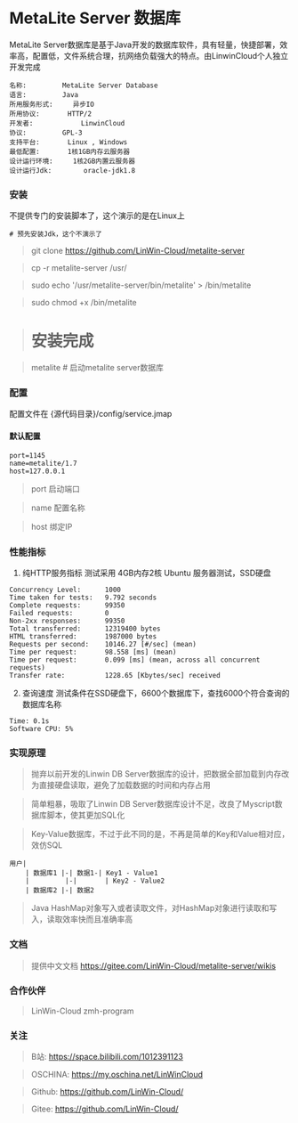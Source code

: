 # MetaLite Server 数据库

MetaLite Server数据库是基于Java开发的数据库软件，具有轻量，快捷部署，效率高，配置低，文件系统合理，抗网络负载强大的特点。由LinwinCloud个人独立开发完成

```
名称:			MetaLite Server Database
语言:			Java
所用服务形式:		异步IO
所用协议:		HTTP/2
开发者:			LinwinCloud
协议:			GPL-3
支持平台:		Linux , Windows
最低配置:		1核1GB内存云服务器
设计运行环境:		1核2GB内置云服务器
设计运行Jdk:		oracle-jdk1.8
```

### 安装
不提供专门的安装脚本了，这个演示的是在Linux上
```
# 预先安装Jdk，这个不演示了
```

> git clone https://github.com/LinWin-Cloud/metalite-server

> cp -r metalite-server /usr/

> sudo echo '/usr/metalite-server/bin/metalite' > /bin/metalite

> sudo chmod +x /bin/metalite

> # 安装完成

> metalite # 启动metalite server数据库

### 配置
配置文件在 {源代码目录}/config/service.jmap
#### 默认配置
```
port=1145
name=metalite/1.7
host=127.0.0.1
```
> port		启动端口

> name		配置名称

> host		绑定IP

### 性能指标
1. 纯HTTP服务指标
测试采用 4GB内存2核 Ubuntu 服务器测试，SSD硬盘
```
Concurrency Level:      1000
Time taken for tests:   9.792 seconds
Complete requests:      99350
Failed requests:        0
Non-2xx responses:      99350
Total transferred:      12319400 bytes
HTML transferred:       1987000 bytes
Requests per second:    10146.27 [#/sec] (mean)
Time per request:       98.558 [ms] (mean)
Time per request:       0.099 [ms] (mean, across all concurrent requests)
Transfer rate:          1228.65 [Kbytes/sec] received
```

2. 查询速度
测试条件在SSD硬盘下，6600个数据库下，查找6000个符合查询的数据库名称
```
Time: 0.1s
Software CPU: 5%
```

### 实现原理
> 抛弃以前开发的Linwin DB Server数据库的设计，把数据全部加载到内存改为直接硬盘读取，避免了加载数据的时间和内存占用

> 简单粗暴，吸取了Linwin DB Server数据库设计不足，改良了Myscript数据库脚本，使其更加SQL化

> Key-Value数据库，不过于此不同的是，不再是简单的Key和Value相对应，效仿SQL
```
用户|
    | 数据库1 |-| 数据1-| Key1 - Value1
    |         |-|       | Key2 - Value2	
    | 数据库2 |-| 数据2

```

> Java HashMap对象写入或者读取文件，对HashMap对象进行读取和写入，读取效率快而且准确率高

### 文档
> 提供中文文档
> https://gitee.com/LinWin-Cloud/metalite-server/wikis

### 合作伙伴
> LinWin-Cloud
> zmh-program

### 关注
> B站: https://space.bilibili.com/1012391123

> OSCHINA: https://my.oschina.net/LinWinCloud

> Github: https://github.com/LinWin-Cloud/

> Gitee: https://github.com/LinWin-Cloud/
